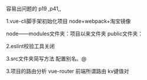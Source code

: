 容易出问题的
p19 ,p41,,


1.vue-cli脚手架初始化项目
node+webpack+淘宝镜像

node——modules文件夹：项目以来文件夹
public文件夹：



2.eslint校验工具关闭


3.src文件夹简写方法 配置别名。@




3.项目的路由分析
vue-router
前端所谓路由 kv键值对





